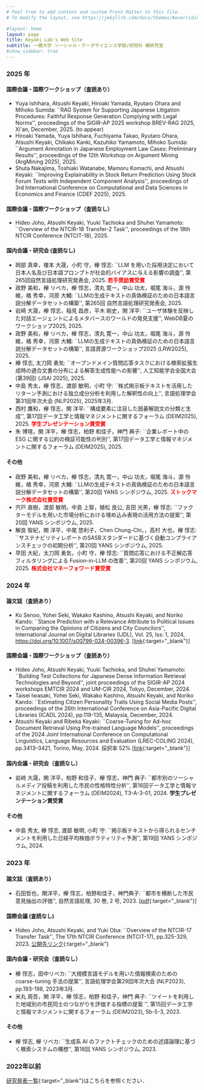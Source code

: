 ```yaml
---
# Feel free to add content and custom Front Matter to this file.
# To modify the layout, see https://jekyllrb.com/docs/themes/#overriding-theme-defaults

#layout: home
layout: page
title: Keyaki Lab's Web Site
subtitle: 一橋大学 ソーシャル・データサイエンス学部/研究科 欅研究室
#show_sidebar: true
---
```

### 2025 年
#### 国際会議・国際ワークショップ（査読あり）
- Yuya Ishihara, Atsushi Keyaki, Hiroaki Yamada, Ryutaro Ohara and Mihoko Sumida: ``RAG System for Supporting Japanese Litigation Procedures: Faithful Response Generation Complying with Legal Norms'', proceedings of the SIGIR-AP 2025 workshop BREV-RAG 2025, Xi'an, December, 2025. (to appear)
- Hiroaki Yamada, Yuya Ishihara, Fuchiyama Takao, Ryutaro Ohara, Atsushi Keyaki, Chikako Kanki, Kazuhiko Yamamoto, Mihoko Sumida: ``Argument Annotation in Japanese Employment Law Cases: Preliminary Results'', proceedings of the 12th Workshop on Argument Mining (ArgMining 2025), 2025.
- Shuta Nakajima, Toshiaki Watanabe, Mamoru Komachi, and Atsushi Keyaki: ``Improving Explainability in Stock Return Prediction Using Stock Forum Texts with Independent Component Analysis'', proceedings of 3rd International Conference on Computational and Data Sciences in Economics and Finance (CDEF 2025), 2025.

#### 国際会議・国際ワークショップ（査読なし）
- Hideo Joho, Atsushi Keyaki, Yuuki Tachioka and Shuhei Yamamoto: ``Overview of the NTCIR-18 Transfer-2 Task'', proceedings of the 18th NTCIR Conference (NTCIT-18), 2025.

#### 国内会議・研究会 (査読なし)
- 岡部 真幸，榎本 大晟，小町 守，欅 惇志: ``LLM を用いた採用決定において日本人名及び日本語プロンプトが社会的バイアスに与える影響の調査'', 第265回自然言語処理研究発表会, 2025. **<span style="color:red;">若手奨励賞受賞</span>**
- 政野 美和，欅 リベカ，欅 惇志，清丸 寛一，中山 功太，堀尾 海斗，源 怜維，橘 秀幸，河原 大輔: ``LLMの生成テキストの真偽検証のための日本語言説分解データセットの構築'', 第265回 自然言語処理研究発表会, 2025.
- 岩崎 大晟，欅 惇志，稲見 昌彦，平木 剛史，関 洋平: ``ユーザ体験を反映した対話エージェントによるメタバースのワールドの発見支援'', WebDB夏のワークショップ2025, 2025.
- 政野 美和，欅 リベカ，欅 惇志，清丸 寛一，中山 功太，堀尾 海斗，源 怜維，橘 秀幸，河原 大輔: ``LLMの生成テキストの真偽検証のための日本語言説分解データセットの構築'', 言語資源ワークショップ2025 (LRW2025), 2025.
- 欅 惇志, 太刀岡 勇気: ``オープンドメイン質問応答タスクにおける検索拡張生成時の適合文書の分布による解答生成性能への影響'', 人工知能学会全国大会 (第39回) (JSAI 2025), 2025.
- 中島 秀太，欅 惇志，渡部 敏明，小町 守: ``株式掲示板テキストを活用したリターン予測における独立成分分析を利用した解釈性の向上'', 言語処理学会第31回年次大会 (NLP2025), 2025年3月.
- 西村 鷹和，欅 惇志，関 洋平: ``構成要素に注目した囲碁解説文の分類と生成'', 第17回データ工学と情報マネジメントに関するフォーラム (DEIM2025), 2025. **<span style="color:red;">学生プレゼンテーション賞受賞</span>**
- 朱 博瑄，関 洋平，欅 惇志，柏野 和佳子，神門 典子: ``企業レポート中の ESG に関する公約の検証可能性の判別'', 第17回データ工学と情報マネジメントに関するフォーラム (DEIM2025), 2025.

#### その他
- 政野 美和，欅 リベカ，欅 惇志，清丸 寛一，中山 功太，堀尾 海斗，源 怜維，橘 秀幸，河原 大輔: ``LLMの生成テキストの真偽検証のための日本語言説分解データセットの構築'', 第20回 YANS シンポジウム, 2025. **<span style="color:red;">ストックマーク株式会社賞受賞</span>**
- 宍戸 直樹，渡部 敏明，中島 上智，植松 良公, 吉田 光男，欅 惇志: ``ファクターモデルを用いた市場分析における埋め込み表現の活用方法の提案'', 第20回 YANS シンポジウム, 2025.
- 解良 智紀，関 洋平，中尾 悠利子，Chen Chung-Chi，，高村 大也，欅 惇志: ``サステナビリティレポートのSASBスタンダードに基づく自動コンプライアンスチェックの初期分析'', 第20回 YANS シンポジウム, 2025.
- 早田 大紀，太刀岡 勇気，小町 守，欅 惇志: ``質問応答における不正解応答フィルタリングによる Fusion-in-LLM の改善'', 第20回 YANS シンポジウム, 2025. **<span style="color:red;">株式会社マネーフォワード賞受賞</span>**

### 2024 年
#### 論文誌（査読あり）
- Ko Senoo, Yohei Seki, Wakako Kashino, Atsushi Keyaki, and Noriko Kando: ``Stance Prediction with a Relevance Attribute to Political Issues in Comparing the Opinions of Citizens and City Councilors'', International Journal on Digital Libraries (IJDL), Vol. 25, Iss: 1, 2024, https://doi.org/10.1007/s00799-024-00396-3. [[link](https://link.springer.com/epdf/10.1007/s00799-024-00396-3?sharing_token=WqQ1-UpnhFJTuCDDvs5fMfe4RwlQNchNByi7wbcMAY5-ilQdfsaIQ6cVtDrcPWOLAKNwtl4hgc1EcJzvfKkria7tMCEYEm3zGNrudf9pz00vLsuj3ILmggGzzZqJmutAJYINx-t9Ji3swUPmI6S-m0YNsR5AyuzTxHi2anyT_aU%3D){:target="_blank"}]

#### 国際会議・国際ワークショップ（査読あり）
- Hideo Joho, Atsushi Keyaki, Yuuki Tachioka, and Shuhei Yamamoto: ``Building Test Collections for Japanese Dense Information Retrieval Technologies and Beyond'', joint proceedings of the SIGIR-AP 2024 workshops EMTCIR 2024 and UM-CIR 2024, Tokyo, December, 2024.
- Taisei Iwasaki, Yohei Seki, Wakako Kashino, Atsushi Keyaki, and Noriko Kando: ``Estimating Citizen Personality Traits Using Social Media Posts'', proceedings of the 26th International Conference on Asia-Pacific Digital Libraries (ICADL 2024), pp.119-135, Malaysia, December, 2024.
- Atsushi Keyaki and Ribeka Keyaki: ``Coarse-Tuning for Ad-hoc Document Retrieval Using Pre-trained Language Models'', proceedings of the 2024 Joint International Conference on Computational Linguistics, Language Resources and Evaluation (LREC-COLING 2024), pp.3413–3421, Torino, May, 2024. 採択率 52% [[link](https://aclanthology.org/2024.lrec-main.303.pdf){:target="_blank"}]

#### 国内会議・研究会（査読なし）
- 岩﨑 大晟，関 洋平，柏野 和佳子，欅 惇志，神門 典子: ``都市別のソーシャルメディア投稿を利用した市民の性格特性分析'', 第16回データ工学と情報マネジメントに関するフォーラム (DEIM2024), T3-A-3-01, 2024. **学生プレゼンテーション賞受賞**

#### その他
- 中島 秀太, 欅 惇志, 渡部 敏明, 小町 守: ``掲示板テキストから得られるセンチメントを利用した日経平均株価ボラティリティ予測'', 第19回 YANS シンポジウム, 2024.

### 2023 年
#### 論文誌（査読あり）
- 石田哲也，関洋平，欅 惇志，柏野和佳子，神門典子: ``都市を横断した市民意見抽出の評価'', 自然言語処理, 30 巻, 2 号, 2023. [[pdf](https://www.jstage.jst.go.jp/article/jnlp/30/2/30_586/_pdf/-char/ja){:target="_blank"}]

#### 国際会議 (査読なし)
- Hideo Joho, Atsushi Keyaki, and Yuki Oba: ``Overview of the NTCIR-17 Transfer Task'', The 17th NTCIR Conference (NTCIT-17), pp.325-329, 2023. [公開先リンク](https://research.nii.ac.jp/ntcir/workshop/OnlineProceedings17/pdf/ntcir/01-NTCIR17-OV-TRANSFER-JohoH.pdf){:target="_blank"}

#### 国内会議・研究会（査読なし）
- 欅 惇志，田中リベカ: ``大規模言語モデルを用いた情報検索のための coarse-tuning 手法の提案'', 言語処理学会第29回年次大会 (NLP2023), pp.193-198, 2023年3月.
- 米丸 周吾，関 洋平，欅 惇志，柏野 和佳子，神門 典子: ``ツイートを利用した地域別の市民同士のつながりを評価する指標の提案 '', 第15回データ工学と情報マネジメントに関するフォーラム (DEIM2023), 5b-5-3, 2023.

#### その他
- 欅 惇志, 欅 リベカ: ``生成系 AI のファクトチェックのための述語論理に基づく検索システムの構想'', 第18回 YANS シンポジウム, 2023.

### 2022年以前
[研究発表一覧](https://www.keyakkie.com/%E6%A5%AD%E7%B8%BE){:target="_blank"}はこちらを参照ください．
